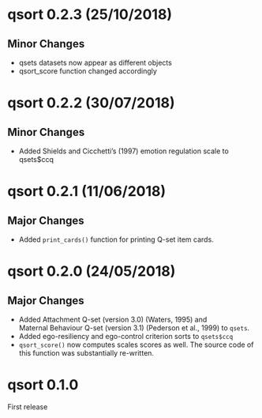 <!-- NEWS.md is generated from NEWS.Rmd. Please edit that file -->
qsort 0.2.3 (25/10/2018)
========================

Minor Changes
-------------

-   qsets datasets now appear as different objects
-   qsort\_score function changed accordingly

qsort 0.2.2 (30/07/2018)
========================

Minor Changes
-------------

-   Added Shields and Cicchetti’s (1997) emotion regulation scale to
    qsets$ccq

qsort 0.2.1 (11/06/2018)
========================

Major Changes
-------------

-   Added `print_cards()` function for printing Q-set item cards.

qsort 0.2.0 (24/05/2018)
========================

Major Changes
-------------

-   Added Attachment Q-set (version 3.0) (Waters, 1995) and  
    Maternal Behaviour Q-set (version 3.1) (Pederson et al., 1999) to
    `qsets`.
-   Added ego-resiliency and ego-control criterion sorts to `qsets$ccq`
-   `qsort_score()` now computes scales scores as well. The source code
    of this function was substantially re-written.

qsort 0.1.0
===========

First release
